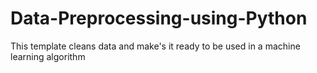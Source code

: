 # Data-Preprocessing-using-Python
This template cleans data and make's it ready to be used in a machine learning algorithm
